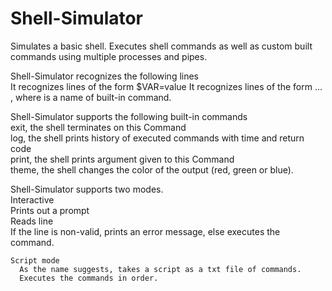 # Shell-Simulator
Simulates a basic shell. Executes shell commands as well as custom built commands using multiple processes and pipes.

Shell-Simulator recognizes the following lines  
    It recognizes lines of the form $VAR=value 
    It recognizes lines of the form <command> <arg0> <arg1> … <argN>, where <command> is a name of built-in command.  

Shell-Simulator supports the following built-in commands  
    exit, the shell terminates on this Command   
    log, the shell prints history of executed commands with time and return code  
    print, the shell prints argument given to this Command  
    theme, the shell changes the color of the output (red, green or blue).  

Shell-Simulator supports two modes.  
    Interactive  
      Prints out a prompt  
      Reads line  
      If the line is non-valid, prints an error message, else executes the command.  
    
    Script mode  
      As the name suggests, takes a script as a txt file of commands.  
      Executes the commands in order.  
 

